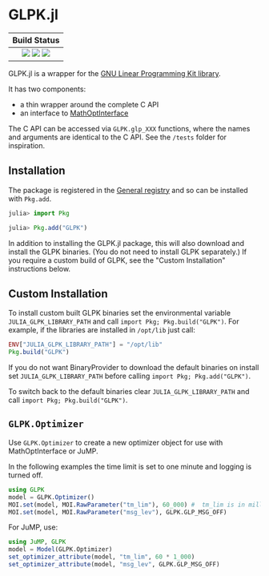 #  GLPK.jl

| **Build Status**                                                                                    |
|:---------------------------------------------------------------------------------------------------:|
| [![][travis-img]][travis-url] [![][appveyor-img]][appveyor-url] [![][coveralls-img]][coveralls-url] |

GLPK.jl is a wrapper for the [GNU Linear Programming Kit library](https://www.gnu.org/software/glpk).

It has two components:
 - a thin wrapper around the complete C API
 - an interface to [MathOptInterface](https://github.com/jump-dev/MathOptInterface.jl)

The C API can be accessed via `GLPK.glp_XXX` functions, where the names and
arguments are identical to the C API. See the `/tests` folder for inspiration.

## Installation

The package is registered in the [General registry](https://github.com/JuliaRegistries/General/)
and so can be installed with `Pkg.add`.

```julia
julia> import Pkg

julia> Pkg.add("GLPK")
```

In addition to installing the GLPK.jl package, this will also download and
install the GLPK binaries. (You do not need to install GLPK separately.) If you
require a custom build of GLPK, see the "Custom Installation" instructions
below.

## Custom Installation

To install custom built GLPK binaries set the environmental variable
`JULIA_GLPK_LIBRARY_PATH` and call `import Pkg; Pkg.build("GLPK")`. For example,
if the libraries are installed in `/opt/lib` just call:
```julia
ENV["JULIA_GLPK_LIBRARY_PATH"] = "/opt/lib"
Pkg.build("GLPK")
```

If you do not want BinaryProvider to download the default binaries on install
set  `JULIA_GLPK_LIBRARY_PATH`  before calling `import Pkg; Pkg.add("GLPK")`.

To switch back to the default binaries clear `JULIA_GLPK_LIBRARY_PATH` and call
`import Pkg; Pkg.build("GLPK")`.

## `GLPK.Optimizer`

Use `GLPK.Optimizer` to create a new optimizer object for use with
MathOptInterface or JuMP.

In the following examples the time limit is set to one minute and logging is
turned off.
```julia
using GLPK
model = GLPK.Optimizer()
MOI.set(model, MOI.RawParameter("tm_lim"), 60_000) #  tm_lim is in milliseconds.
MOI.set(model, MOI.RawParameter("msg_lev"), GLPK.GLP_MSG_OFF)
```

For JuMP, use:
```julia
using JuMP, GLPK
model = Model(GLPK.Optimizer)
set_optimizer_attribute(model, "tm_lim", 60 * 1_000)
set_optimizer_attribute(model, "msg_lev", GLPK.GLP_MSG_OFF)
```

[travis-img]: https://api.travis-ci.org/jump-dev/GLPK.jl.svg?branch=master
[travis-url]: https://travis-ci.org/jump-dev/GLPK.jl

[appveyor-img]: https://ci.appveyor.com/api/projects/status/4t5e2dir3gp7fb6h?svg=true
[appveyor-url]: https://ci.appveyor.com/project/JuliaOpt/glpk-jl

[coveralls-img]: https://img.shields.io/coveralls/jump-dev/GLPK.jl.svg
[coveralls-url]: https://coveralls.io/r/jump-dev/GLPK.jl
